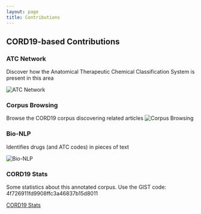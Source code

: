 ```yaml
---
layout: page
title: Contributions
---
```


## CORD19-based Contributions

### ATC Network

Discover how the Anatomical Therapeutic Chemical Classification System is present in this area

![ATC Network](../img/contributions/graph-3.png)

### Corpus Browsing
Browse the CORD19 corpus discovering related articles
![Corpus Browsing](../img/contributions/explorer-2.png)

### Bio-NLP
Identifies drugs (and ATC codes) in pieces of text

![Bio-NLP](../img/contributions/bio-nlp-2.png)

### CORD19 Stats
Some statistics about this annotated corpus. Use the GIST code: 4f726911fd9908ffc3a46837b15d8011
  
[CORD19 Stats](../img/contributions/dashboard-2.png)
            
            
<!-- Section 
<section>
<div class="container">
      <div class="content-section-heading text-center">
        <h3 class="text-secondary mb-0">OEG-UPM</h3>
        <h2 class="mb-5">CORD19-based Contributions</h2>
      </div>
      <div class="row no-gutters">
        <div class="col-lg-6">
          <a class="portfolio-item" href="graph.html" target="_blank">
            <span class="caption">
              <span class="caption-content">
                <h2>ATC Network</h2>
                <p class="mb-0">Discover how the Anatomical Therapeutic Chemical Classification System is present in this area</p>
              </span>
            </span>
            <img class="img-fluid" src="../img/contributions/graph-3.png" alt="">
          </a>
        </div>
        <div class="col-lg-6">
          <a class="portfolio-item" href="explorer.html" target="_blank">
            <span class="caption">
              <span class="caption-content">
                <h2>Corpus Browsing</h2>
                <p class="mb-0">Browse the CORD19 corpus discovering related articles</p>
              </span>
            </span>
            <img class="img-fluid" src="../img/contributions/explorer-2.png" alt="">
          </a>
        </div>
        <div class="col-lg-6">
          <a class="portfolio-item" href="http://librairy.github.io/bio-nlp/" target="_blank">
            <span class="caption">
              <span class="caption-content">
                <h2>Bio-NLP</h2>
                <p class="mb-0">Identifies drugs (and ATC codes) in pieces of text</p>
              </span>
            </span>
            <img class="img-fluid" src="../img/contributions/bio-nlp-2.png" alt="">
          </a>
        </div>
        <div class="col-lg-6">
          <a class="portfolio-item" href="http://librairy.linkeddata.es/data/dashboard" target="_blank">
            <span class="caption">
              <span class="caption-content">
                <h2>CORD19 Stats</h2>
                <p class="mb-0">Some statistics about this annotated corpus. Use the GIST code: 4f726911fd9908ffc3a46837b15d8011</p>
              </span>
            </span>
            <img class="img-fluid" src="../img/contributions/dashboard-2.png" alt="">
          </a>
        </div>
      </div>
    </div>
</section>-->